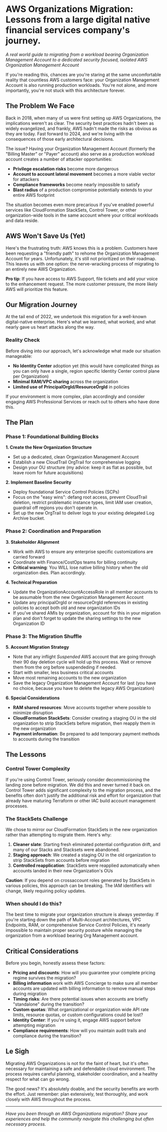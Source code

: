 # AWS Organizations Migration: Lessons from a large digital native financial services company's journey. 

*A real world guide to migrating from a workload bearing Organization Management Account to a dedicated security focused, isolated AWS Organization Management Account*

If you're reading this, chances are you're staring at the same uncomfortable reality that countless AWS customers face: your Organization Management Account is also running production workloads. You're not alone, and more importantly, you're not stuck with this architecture forever.

## The Problem We Face

Back in 2018, when many of us were first setting up AWS Organizations, the implications weren't as clear. The security best practices hadn't been as widely evangelized, and frankly, AWS hadn't made the risks as obvious as they are today. Fast forward to 2024, and we're living with the consequences of those early architectural decisions.

The issue? Having your Organization Management Account (formerly the "Billing Master" or "Payer" account) also serve as a production workload account creates a number of attacker opportunities:

- **Privilege escalation risks** become more dangerous
- **Account to account lateral movement** becomes a more viable vector for attackers
- **Compliance frameworks** become nearly impossible to satisfy
- **Blast radius** of a production compromise potentially extends to your entire AWS footprint

The situation becomes even more precarious if you've enabled powerful services like CloudFormation StackSets, Control Tower, or other organization-wide tools in the same account where your critical workloads and data reside.

## AWS Won't Save Us (Yet)

Here's the frustrating truth: AWS knows this is a problem. Customers have been requesting a "friendly path" to rehome the Organization Management Account for years. Unfortunately, it's still not prioritized on their roadmap. This leaves us with one option: the nerve-wracking process of migrating to an entirely new AWS Organization.

**Pro tip**: If you have access to AWS Support, file tickets and add your voice to the enhancement request. The more customer pressure, the more likely AWS will prioritize this feature.

## Our Migration Journey

At the tail end of 2022, we undertook this migration for a well-known digital-native enterprise. Here's what we learned, what worked, and what nearly gave us heart attacks along the way.

### Reality Check

Before diving into our approach, let's acknowledge what made our situation manageable:

- **No Identity Center** adoption yet (this would have complicated things as you can only have a single, region specific Identity Center control plane per Organization)
- **Minimal RAM/VPC sharing** across the organization
- **Limited use of PrincipalOrgId/ResourceOrgId** in policies

If your environment is more complex, plan accordingly and consider engaging AWS Professional Services or reach out to others who have done this.

## The Plan

### Phase 1: Foundational Building Blocks

**1. Create the New Organization Structure**
- Set up a dedicated, clean Organization Management Account
- Establish a new CloudTrail OrgTrail for comprehensive logging
- Design your OU structure (my advice: keep it as flat as possible, but leave room for future acquisitions)

**2. Implement Baseline Security**
- Deploy foundational Service Control Policies (SCPs) 
- Focus on the "easy wins": defang root access, prevent CloudTrail deletion, restrict problematic instance types, limit IAM user creation, guardrail off regions you don't operate in.
- Set up the new OrgTrail to deliver logs to your existing delegated Log Archive bucket.

### Phase 2: Coordination and Preparation

**3. Stakeholder Alignment**
- Work with AWS to ensure any enterprise specific customizations are carried forward
- Coordinate with Finance/CostOps teams for billing continuity
- **Critical warning**: You WILL lose native billing history when the old organization dies. Plan accordingly.

**4. Technical Preparation**
- Update the OrganizationAccountAccessRole in all member accounts to be assumable from the new Organization Management Account
- Update any principalOrgId or resourceOrgId references in existing policies to accept both old and new organization IDs
- If you've shared AMIs by organization, account for this in your migration plan and don't forget to update the sharing settings to the new Organization ID

### Phase 3: The Migration Shuffle

**5. Account Migration Strategy**
- Note that any inflight *Suspended* AWS account that are going through their 90 day deletion cycle will hold up this process.  Wait or remove them from the org before suspendeding if needed.
- Start with smaller, less business critical accounts
- Move most remaining accounts to the new organization
- Save the legacy Organization Management Account for last (you have no choice, because you have to delete the legacy AWS Organization)

**6. Special Considerations**
- **RAM shared resources**: Move accounts together where possible to minimize disruption
- **CloudFormation StackSets**: Consider creating a staging OU in the old organization to strip StackSets before migration, then reapply them in the new organization
- **Payment information**: Be prepared to add temporary payment methods to accounts during the transition

## The Lessons

### Control Tower Complexity

If you're using Control Tower, seriously consider decommissioning the landing zone before migration. We did this and never turned it back on. Control Tower adds significant complexity to the migration process, and the benefits often don't justify the additional risk and effort for organization that already have maturing Terraform or other IAC build account management processes. 

### The StackSets Challenge

We chose to mirror our CloudFormation StackSets in the new organization rather than attempting to migrate them. Here's why:

1. **Cleaner slate**: Starting fresh eliminated potential configuration drift, and many of our Stacks and Stacksets were abandoned.
2. **Staging approach**: We created a staging OU in the old organization to strip StackSets from accounts before migration
3. **Controlled reapplication**: StackSets were reapplied automatically when accounts landed in their new Organization's OUs

**Caution**: If you depend on crossaccount roles generated by StackSets in various policies, this approach can be breaking. The IAM identifiers will change, likely requiring policy updates.

### When should I do this?

The best time to migrate your organization structure is always yesterday. If you're starting down the path of Multi-Account architectures, VPC Endpoints, RAM, or comprehensive Service Control Policies, it's nearly impossible to maintain proper security posture while managing the organization from a workload bearing Org Management account.

## Critical Considerations

Before you begin, honestly assess these factors:

- **Pricing and discounts**: How will you guarantee your complete pricing regime survives the migration?
- **Billing information** work with AWS Concierge to make sure all member accounts are updated with billing information to remove manual steps during migration
- **Timing risks**: Are there potential issues when accounts are briefly "standalone" during the transition?
- **Custom quotas**: What organizational or organization wide API rate limits, resource quotas, or custom configurations could be lost?
- **Identity Center**: If you're using it, engage AWS support before attempting migration
- **Compliance requirements**: How will you maintain audit trails and compliance during the transition?

## Le Sigh

Migrating AWS Organizations is not for the faint of heart, but it's often necessary for maintaining a safe and defendable cloud environment. The process requires careful planning, stakeholder coordination, and a healthy respect for what can go wrong.

The good news? It's absolutely doable, and the security benefits are worth the effort. Just remember: plan extensively, test thoroughly, and work closely with AWS throughout the process.

---

*Have you been through an AWS Organizations migration? Share your experiences and help the community navigate this challenging but often necessary process.*
